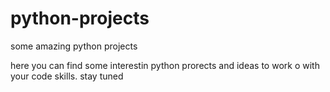 # python-projects
some amazing python projects

here you can find some interestin python prorects and ideas to work o with your code skills.
stay tuned
